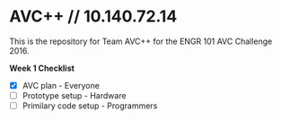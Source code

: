 # AVC++ // 10.140.72.14

This is the repository for Team AVC++ for the ENGR 101 AVC Challenge 2016.

**Week 1 Checklist**
- [x] AVC plan - Everyone
- [ ] Prototype setup - Hardware
- [ ] Primilary code setup - Programmers
